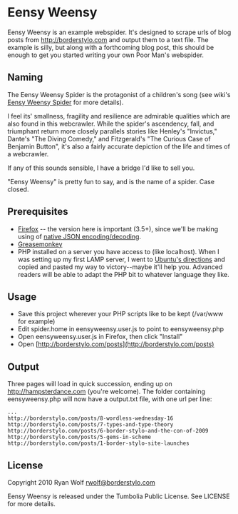Eensy Weensy
====

Eensy Weensy is an example webspider. It's designed to scrape urls of blog posts from <http://borderstylo.com> and output them to a text file. The example is silly, but along with a forthcoming blog post, this should be enough to get you started writing your own Poor Man's webspider.

Naming
-----

The Eensy Weensy Spider is the protagonist of a children's song (see wiki's [Eensy Weensy Spider](http://en.wikipedia.org/wiki/Eensy_Weensy_Spider) for more details).

I feel its' smallness, fragility and resilience are admirable qualities which are also found in this webcrawler. While the spider's ascendency, fall, and triumphant return more closely parallels stories like Henley's "Invictus," Dante's "The Diving Comedy," and Fitzgerald's "The Curious Case of Benjamin Button", it's also a fairly accurate depiction of the life and times of a webcrawler.

If any of this sounds sensible, I have a bridge I'd like to sell you.

"Eensy Weensy" is pretty fun to say, and is the name of a spider. Case closed.

Prerequisites
-----

* [Firefox](http://www.mozilla.com/en-US/firefox/firefox.html) -- the version here is important (3.5+), since we'll be making using of [native JSON encoding/decoding](https://developer.mozilla.org/En/Using_native_JSON).
* [Greasemonkey](https://addons.mozilla.org/en-US/firefox/addon/748)
* PHP installed on a server you have access to (like localhost). When I was setting up my first LAMP server, I went to [Ubuntu's directions](https://help.ubuntu.com/community/ApacheMySQLPHP) and copied and pasted my way to victory--maybe it'll help you. Advanced readers will be able to adapt the PHP bit to whatever language they like.

Usage
-----

* Save this project wherever your PHP scripts like to be kept (/var/www for example)
* Edit spider.home in eensyweensy.user.js to point to eensyweensy.php
* Open eensyweensy.user.js in Firefox, then click "Install"
* Open [http://borderstylo.com/posts](http://borderstylo.com/posts)

Output
-----

Three pages will load in quick succession, ending up on <http://hampsterdance.com> (you're welcome). The folder containing eensyweensy.php will now have a output.txt file, with one url per line:

    ...
    http://borderstylo.com/posts/8-wordless-wednesday-16
    http://borderstylo.com/posts/7-types-and-type-theory
    http://borderstylo.com/posts/6-border-stylo-and-the-con-of-2009
    http://borderstylo.com/posts/5-gems-in-scheme
    http://borderstylo.com/posts/1-border-stylo-site-launches

License
-------

Copyright 2010 Ryan Wolf <rwolf@borderstylo.com>

Eensy Weensy is released under the Tumbolia Public License. See LICENSE for more details.
